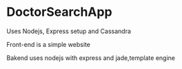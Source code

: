 # DoctorSearchApp
Uses Nodejs, Express setup and Cassandra

Front-end is a simple website

Bakend uses nodejs with express and jade,template engine
